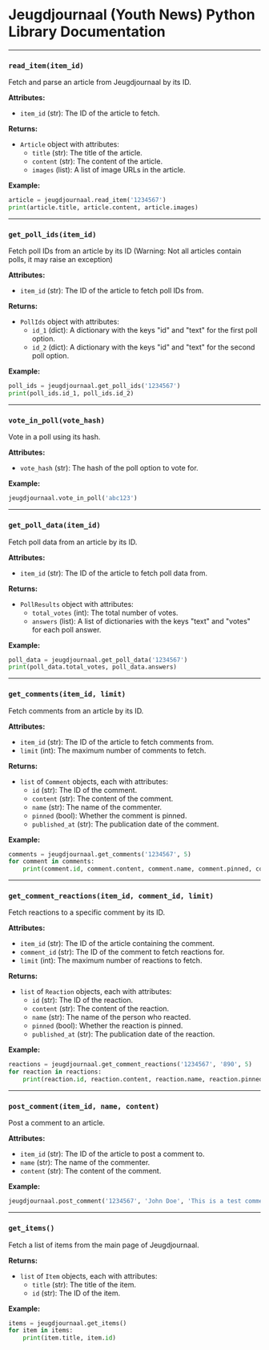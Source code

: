 # Jeugdjournaal (Youth News) Python Library Documentation

---

### `read_item(item_id)`
Fetch and parse an article from Jeugdjournaal by its ID.

**Attributes:**
- `item_id` (str): The ID of the article to fetch.

**Returns:**
- `Article` object with attributes:
  - `title` (str): The title of the article.
  - `content` (str): The content of the article.
  - `images` (list): A list of image URLs in the article.

**Example:**
```python
article = jeugdjournaal.read_item('1234567')
print(article.title, article.content, article.images)
```

---

### `get_poll_ids(item_id)`
Fetch poll IDs from an article by its ID (Warning: Not all articles contain polls, it may raise an exception)

**Attributes:**
- `item_id` (str): The ID of the article to fetch poll IDs from.

**Returns:**
- `PollIds` object with attributes:
  - `id_1` (dict): A dictionary with the keys "id" and "text" for the first poll option.
  - `id_2` (dict): A dictionary with the keys "id" and "text" for the second poll option.

**Example:**
```python
poll_ids = jeugdjournaal.get_poll_ids('1234567')
print(poll_ids.id_1, poll_ids.id_2)
```

---

### `vote_in_poll(vote_hash)`
Vote in a poll using its hash.

**Attributes:**
- `vote_hash` (str): The hash of the poll option to vote for.

**Example:**
```python
jeugdjournaal.vote_in_poll('abc123')
```

---

### `get_poll_data(item_id)`
Fetch poll data from an article by its ID.

**Attributes:**
- `item_id` (str): The ID of the article to fetch poll data from.

**Returns:**
- `PollResults` object with attributes:
  - `total_votes` (int): The total number of votes.
  - `answers` (list): A list of dictionaries with the keys "text" and "votes" for each poll answer.

**Example:**
```python
poll_data = jeugdjournaal.get_poll_data('1234567')
print(poll_data.total_votes, poll_data.answers)
```

---

### `get_comments(item_id, limit)`
Fetch comments from an article by its ID.

**Attributes:**
- `item_id` (str): The ID of the article to fetch comments from.
- `limit` (int): The maximum number of comments to fetch.

**Returns:**
- `list` of `Comment` objects, each with attributes:
  - `id` (str): The ID of the comment.
  - `content` (str): The content of the comment.
  - `name` (str): The name of the commenter.
  - `pinned` (bool): Whether the comment is pinned.
  - `published_at` (str): The publication date of the comment.

**Example:**
```python
comments = jeugdjournaal.get_comments('1234567', 5)
for comment in comments:
    print(comment.id, comment.content, comment.name, comment.pinned, comment.published_at)
```

---

### `get_comment_reactions(item_id, comment_id, limit)`
Fetch reactions to a specific comment by its ID.

**Attributes:**
- `item_id` (str): The ID of the article containing the comment.
- `comment_id` (str): The ID of the comment to fetch reactions for.
- `limit` (int): The maximum number of reactions to fetch.

**Returns:**
- `list` of `Reaction` objects, each with attributes:
  - `id` (str): The ID of the reaction.
  - `content` (str): The content of the reaction.
  - `name` (str): The name of the person who reacted.
  - `pinned` (bool): Whether the reaction is pinned.
  - `published_at` (str): The publication date of the reaction.

**Example:**
```python
reactions = jeugdjournaal.get_comment_reactions('1234567', '890', 5)
for reaction in reactions:
    print(reaction.id, reaction.content, reaction.name, reaction.pinned, reaction.published_at)
```

---

### `post_comment(item_id, name, content)`
Post a comment to an article.

**Attributes:**
- `item_id` (str): The ID of the article to post a comment to.
- `name` (str): The name of the commenter.
- `content` (str): The content of the comment.

**Example:**
```python
jeugdjournaal.post_comment('1234567', 'John Doe', 'This is a test comment.')
```

---

### `get_items()`
Fetch a list of items from the main page of Jeugdjournaal.

**Returns:**
- `list` of `Item` objects, each with attributes:
  - `title` (str): The title of the item.
  - `id` (str): The ID of the item.

**Example:**
```python
items = jeugdjournaal.get_items()
for item in items:
    print(item.title, item.id)
```
